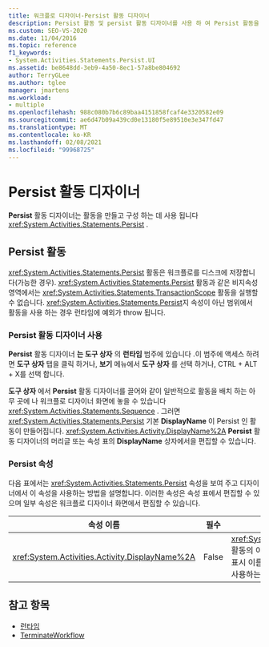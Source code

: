 ```yaml
---
title: 워크플로 디자이너-Persist 활동 디자이너
description: Persist 활동 및 persist 활동 디자이너를 사용 하 여 Persist 활동을 만들고 구성 하는 방법에 대해 알아봅니다.
ms.custom: SEO-VS-2020
ms.date: 11/04/2016
ms.topic: reference
f1_keywords:
- System.Activities.Statements.Persist.UI
ms.assetid: be8648dd-3eb9-4a50-8ec1-57a8be804692
author: TerryGLee
ms.author: tglee
manager: jmartens
ms.workload:
- multiple
ms.openlocfilehash: 988c080b7b6c89baa4151858fcaf4e3320582e09
ms.sourcegitcommit: ae6d47b09a439cd0e13180f5e89510e3e347fd47
ms.translationtype: MT
ms.contentlocale: ko-KR
ms.lasthandoff: 02/08/2021
ms.locfileid: "99968725"
---
```

# <a name="persist-activity-designer"></a>Persist 활동 디자이너

**Persist** 활동 디자이너는 활동을 만들고 구성 하는 데 사용 됩니다 <xref:System.Activities.Statements.Persist> .

## <a name="the-persist-activity"></a>Persist 활동

<xref:System.Activities.Statements.Persist> 활동은 워크플로를 디스크에 저장합니다(가능한 경우). <xref:System.Activities.Statements.Persist> 활동과 같은 비지속성 영역에서는 <xref:System.Activities.Statements.TransactionScope> 활동을 실행할 수 없습니다. <xref:System.Activities.Statements.Persist>지 속성이 아닌 범위에서 활동을 사용 하는 경우 런타임에 예외가 throw 됩니다.

### <a name="using-the-persist-activity-designer"></a>Persist 활동 디자이너 사용

**Persist** 활동 디자이너 **는 도구 상자** 의 **런타임** 범주에 있습니다 .이 범주에 액세스 하려면 **도구 상자** 탭을 클릭 하거나, **보기** 메뉴에서 **도구 상자** 를 선택 하거나, CTRL + ALT + X를 선택 합니다.

**도구 상자** 에서 **Persist** 활동 디자이너를 끌어와 같이 일반적으로 활동을 배치 하는 아무 곳에 나 워크플로 디자이너 화면에 놓을 수 있습니다 <xref:System.Activities.Statements.Sequence> . 그러면 <xref:System.Activities.Statements.Persist> 기본 **DisplayName** 이 Persist 인 활동이 만들어집니다. <xref:System.Activities.Activity.DisplayName%2A> **Persist** 활동 디자이너의 머리글 또는 속성 표의 **DisplayName** 상자에서을 편집할 수 있습니다.

### <a name="the-persist-properties"></a>Persist 속성

다음 표에서는 <xref:System.Activities.Statements.Persist> 속성을 보여 주고 디자이너에서 이 속성을 사용하는 방법을 설명합니다. 이러한 속성은 속성 표에서 편집할 수 있으며 일부 속성은 워크플로 디자이너 화면에서 편집할 수 있습니다.

|속성 이름|필수|사용량|
|-|--------------|-|
|<xref:System.Activities.Activity.DisplayName%2A>|False|<xref:System.Activities.Statements.Persist> 활동의 이름입니다. 기본값은 Persist입니다. 표시 이름이 꼭 필요하지 않더라도 표시 이름을 사용하는 것이 좋습니다.|

## <a name="see-also"></a>참고 항목

- [런타임](../workflow-designer/runtime-activity-designers.md)
- [TerminateWorkflow](../workflow-designer/terminateworkflow-activity-designer.md)
